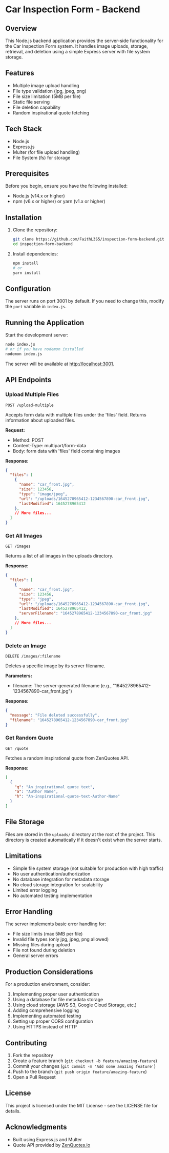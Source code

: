 # Car Inspection Form - Backend

## Overview

This Node.js backend application provides the server-side functionality for the Car Inspection Form system. It handles image uploads, storage, retrieval, and deletion using a simple Express server with file system storage.

## Features

- Multiple image upload handling
- File type validation (jpg, jpeg, png)
- File size limitation (5MB per file)
- Static file serving
- File deletion capability
- Random inspirational quote fetching

## Tech Stack

- Node.js
- Express.js
- Multer (for file upload handling)
- File System (fs) for storage

## Prerequisites

Before you begin, ensure you have the following installed:
- Node.js (v14.x or higher)
- npm (v6.x or higher) or yarn (v1.x or higher)

## Installation

1. Clone the repository:
   ```bash
   git clone https://github.com/FaithL3S5/inspection-form-backend.git
   cd inspection-form-backend
   ```

2. Install dependencies:
   ```bash
   npm install
   # or 
   yarn install
   ```

## Configuration

The server runs on port 3001 by default. If you need to change this, modify the `port` variable in `index.js`.

## Running the Application

Start the development server:

```bash
node index.js
# or if you have nodemon installed
nodemon index.js
```

The server will be available at [http://localhost:3001](http://localhost:3001).

## API Endpoints

### Upload Multiple Files

```
POST /upload-multiple
```

Accepts form data with multiple files under the 'files' field. Returns information about uploaded files.

**Request:**
- Method: POST
- Content-Type: multipart/form-data
- Body: form data with 'files' field containing images

**Response:**
```json
{
  "files": [
    {
      "name": "car_front.jpg",
      "size": 123456,
      "type": "image/jpeg",
      "url": "/uploads/1645278965412-1234567890-car_front.jpg",
      "lastModified": 1645278965412
    },
    // More files...
  ]
}
```

### Get All Images

```
GET /images
```

Returns a list of all images in the uploads directory.

**Response:**
```json
{
  "files": [
    {
      "name": "car_front.jpg",
      "size": 123456,
      "type": "jpeg",
      "url": "/uploads/1645278965412-1234567890-car_front.jpg",
      "lastModified": 1645278965412,
      "serverFilename": "1645278965412-1234567890-car_front.jpg"
    },
    // More files...
  ]
}
```

### Delete an Image

```
DELETE /images/:filename
```

Deletes a specific image by its server filename.

**Parameters:**
- filename: The server-generated filename (e.g., "1645278965412-1234567890-car_front.jpg")

**Response:**
```json
{
  "message": "File deleted successfully",
  "filename": "1645278965412-1234567890-car_front.jpg"
}
```

### Get Random Quote

```
GET /quote
```

Fetches a random inspirational quote from ZenQuotes API.

**Response:**
```json
[
  {
    "q": "An inspirational quote text",
    "a": "Author Name",
    "h": "An-inspirational-quote-text-Author-Name"
  }
]
```

## File Storage

Files are stored in the `uploads/` directory at the root of the project. This directory is created automatically if it doesn't exist when the server starts.

## Limitations

- Simple file system storage (not suitable for production with high traffic)
- No user authentication/authorization
- No database integration for metadata storage
- No cloud storage integration for scalability
- Limited error logging
- No automated testing implementation

## Error Handling

The server implements basic error handling for:
- File size limits (max 5MB per file)
- Invalid file types (only jpg, jpeg, png allowed)
- Missing files during upload
- File not found during deletion
- General server errors

## Production Considerations

For a production environment, consider:
1. Implementing proper user authentication
2. Using a database for file metadata storage
3. Using cloud storage (AWS S3, Google Cloud Storage, etc.)
4. Adding comprehensive logging
5. Implementing automated testing
6. Setting up proper CORS configuration
7. Using HTTPS instead of HTTP

## Contributing

1. Fork the repository
2. Create a feature branch (`git checkout -b feature/amazing-feature`)
3. Commit your changes (`git commit -m 'Add some amazing feature'`)
4. Push to the branch (`git push origin feature/amazing-feature`)
5. Open a Pull Request

## License

This project is licensed under the MIT License - see the LICENSE file for details.

## Acknowledgments

- Built using Express.js and Multer
- Quote API provided by [ZenQuotes.io](https://zenquotes.io/)
